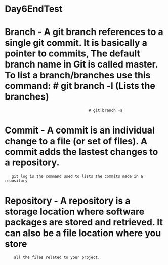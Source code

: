 # Day6EndTest
# Branch - A git branch references to a single git commit. It is basically a pointer to commits, The default branch name in Git is called master. To list a branch/branches use this command: # git branch -l (Lists the branches)
										 # git branch -a
# Commit - A commit is an individual change to a file (or set of files). A commit adds the lastest changes to a repository.
	   git log is the command used to lists the commits made in a repository 

# Repository - A repository is a storage location where software packages are stored and retrieved. It can also be a file location where you store
		all the files related to your project.
